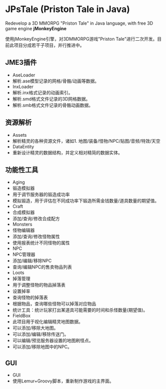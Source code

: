 # JPsTale (Priston Tale in Java)
 Redevelop a 3D MMORPG "Priston Tale" in Java language, with free 3D game engine **jMonkeyEngine**

使用jMonkeyEngine引擎，对3DMMORPG游戏"Priston Tale"进行二次开发。目前此项目分成若干子项目，并行推进中。

## JME3插件

* AseLoader
 * 解析.ase模型记录的网格/骨骼/动画等数据。
* InxLoader
 * 解析.inx格式记录的动画索引。
 * 解析.smd格式文件记录的3D网格数据。
 * 解析.smb格式文件记录的骨骼动画数据。

## 资源解析

* Assets
 * 解析精灵的各种资源文件，诸如1. 地图/装备/怪物/NPC/贴图/音频/特效/天空
* DataEntity
 * 重新设计精灵的数据结构，并定义相对精简的数据实体。

## 功能性工具

* Aging
 * 锻造模拟器
 * 用于调节服务器的锻造成功率
 * 模拟锻造，用于评估在不同成功率下锻造所需金钱数量/道具数量的期望值。
* Craft
 * 合成模拟器
 * 添加/查询/修改合成配方
* Monsters
 * 怪物编辑器
 * 添加/查询/修改怪物属性
 * 使用报表统计不同怪物的属性
* NPC
 * NPC管理器
 * 添加/编辑/移除NPC
 * 查询/编辑NPC的售卖物品列表
* Loots
 * 掉落管理
 * 用于调整怪物的物品掉落表
 * 设置掉率
 * 查询怪物的掉落表
 * 根据物品，查询哪些怪物可以掉落对应物品
 * 统计工具：统计玩家打出某道具可能需要的时间和杀怪数量(期望值)。
* FieldBox
 * 此项目用于视化编辑精灵地图数据。
 * 可以添加/移除大地图。
 * 可以添加/编辑/移除传送门。
 * 可以编辑/预览服务器设置的地图刷怪点。
 * 可以添加/移除地图中的NPC。
 
## GUI

* GUI
 * 使用Lemur+Groovy脚本，重新制作游戏的主界面。
